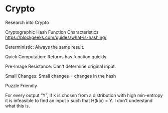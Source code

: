 # Crypto
Research into Crypto


Cryptographic Hash Function Characteristics    https://blockgeeks.com/guides/what-is-hashing/


Deterministic: Always the same result.

Quick Computation: Returns has function quickly.

Pre-Image Resistance: Can't determine original input.

Small Changes:  Small changes = changes in the hash

Puzzle Friendly

For every output “Y”, if k is chosen from a distribution with high min-entropy it is infeasible to find an input x such that H(k|x) = Y.
I don't understand what this is.

